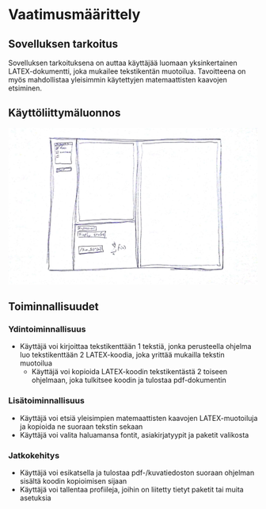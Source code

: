 # Vaatimusmäärittely

## Sovelluksen tarkoitus
Sovelluksen tarkoituksena on auttaa käyttäjää luomaan yksinkertainen LATEX-dokumentti, joka mukailee tekstikentän muotoilua. Tavoitteena on myös mahdollistaa yleisimmin käytettyjen matemaattisten kaavojen etsiminen.

## Käyttöliittymäluonnos
![ui-luonnos](https://raw.githubusercontent.com/alekmus/LATEX-Helper/master/dokumentointi/Latexhelperui_1.jpg)

## Toiminnallisuudet
### Ydintoiminnallisuus
* Käyttäjä voi kirjoittaa tekstikenttään 1 tekstiä, jonka perusteella ohjelma luo tekstikenttään 2 LATEX-koodia, joka yrittää mukailla tekstin muotoilua
  * Käyttäjä voi kopioida LATEX-koodin tekstikentästä 2 toiseen ohjelmaan, joka tulkitsee koodin ja tulostaa pdf-dokumentin
### Lisätoiminnallisuus
* Käyttäjä voi etsiä yleisimpien matemaattisten kaavojen LATEX-muotoiluja ja kopioida ne suoraan tekstin sekaan
* Käyttäjä voi valita haluamansa fontit, asiakirjatyypit ja paketit valikosta
### Jatkokehitys
* Käyttäjä voi esikatsella ja tulostaa pdf-/kuvatiedoston suoraan ohjelman sisältä koodin kopioimisen sijaan
* Käyttäjä voi tallentaa profiileja, joihin on liitetty tietyt paketit tai muita asetuksia
